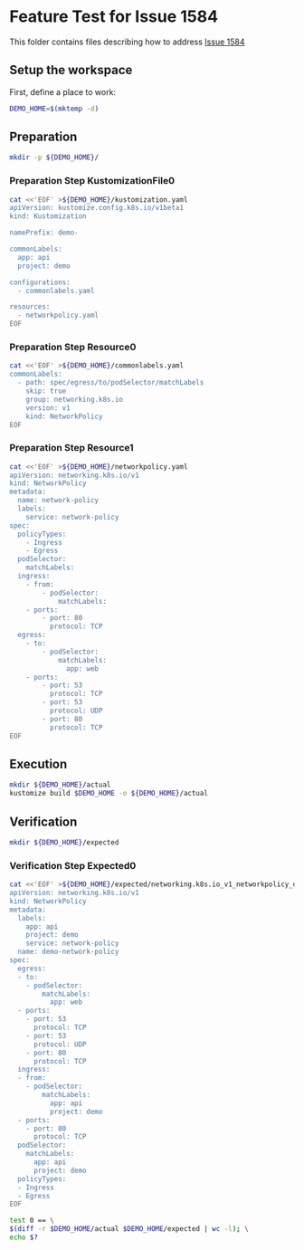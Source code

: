 # Feature Test for Issue 1584


This folder contains files describing how to address [Issue 1584](https://github.com/kubernetes-sigs/kustomize/issues/1584)

## Setup the workspace

First, define a place to work:

<!-- @makeWorkplace @test -->
```bash
DEMO_HOME=$(mktemp -d)
```

## Preparation

<!-- @makeDirectories @test -->
```bash
mkdir -p ${DEMO_HOME}/
```

### Preparation Step KustomizationFile0

<!-- @createKustomizationFile0 @test -->
```bash
cat <<'EOF' >${DEMO_HOME}/kustomization.yaml
apiVersion: kustomize.config.k8s.io/v1beta1
kind: Kustomization

namePrefix: demo-

commonLabels:
  app: api
  project: demo

configurations:
  - commonlabels.yaml

resources:
  - networkpolicy.yaml
EOF
```


### Preparation Step Resource0

<!-- @createResource0 @test -->
```bash
cat <<'EOF' >${DEMO_HOME}/commonlabels.yaml
commonLabels:
  - path: spec/egress/to/podSelector/matchLabels
    skip: true
    group: networking.k8s.io
    version: v1
    kind: NetworkPolicy
EOF
```


### Preparation Step Resource1

<!-- @createResource1 @test -->
```bash
cat <<'EOF' >${DEMO_HOME}/networkpolicy.yaml
apiVersion: networking.k8s.io/v1
kind: NetworkPolicy
metadata:
  name: network-policy
  labels:
    service: network-policy
spec:
  policyTypes:
    - Ingress
    - Egress
  podSelector:
    matchLabels:
  ingress:
    - from:
        - podSelector:
            matchLabels:
    - ports:
        - port: 80
          protocol: TCP
  egress:
    - to:
        - podSelector:
            matchLabels:
              app: web
    - ports:
        - port: 53
          protocol: TCP
        - port: 53
          protocol: UDP
        - port: 80
          protocol: TCP
EOF
```

## Execution

<!-- @build @test -->
```bash
mkdir ${DEMO_HOME}/actual
kustomize build $DEMO_HOME -o ${DEMO_HOME}/actual
```

## Verification

<!-- @createExpectedDir @test -->
```bash
mkdir ${DEMO_HOME}/expected
```


### Verification Step Expected0

<!-- @createExpected0 @test -->
```bash
cat <<'EOF' >${DEMO_HOME}/expected/networking.k8s.io_v1_networkpolicy_demo-network-policy.yaml
apiVersion: networking.k8s.io/v1
kind: NetworkPolicy
metadata:
  labels:
    app: api
    project: demo
    service: network-policy
  name: demo-network-policy
spec:
  egress:
  - to:
    - podSelector:
        matchLabels:
          app: web
  - ports:
    - port: 53
      protocol: TCP
    - port: 53
      protocol: UDP
    - port: 80
      protocol: TCP
  ingress:
  - from:
    - podSelector:
        matchLabels:
          app: api
          project: demo
  - ports:
    - port: 80
      protocol: TCP
  podSelector:
    matchLabels:
      app: api
      project: demo
  policyTypes:
  - Ingress
  - Egress
EOF
```


<!-- @compareActualToExpected @test -->
```bash
test 0 == \
$(diff -r $DEMO_HOME/actual $DEMO_HOME/expected | wc -l); \
echo $?
```

